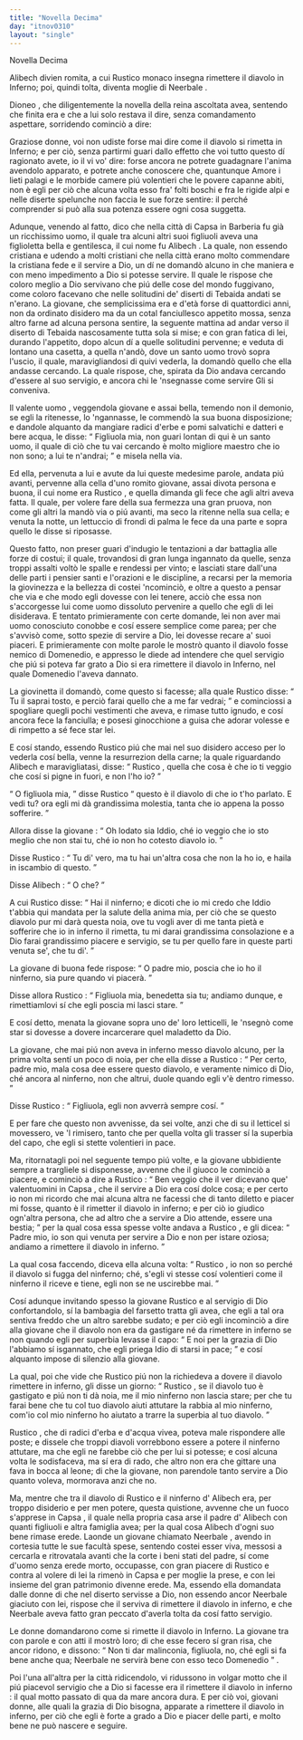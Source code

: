```yaml
---
title: "Novella Decima"
day: "itnov0310"
layout: "single"
---
```

<html>
 <head>
 </head>
 <body>
  <div id="nov0310" type="novella" who="dioneo">
   <head>
    Novella Decima
   </head>
   <argument>
    <p>
     <milestone id="p03100001"/>
     <name persref="alibech" type="person">
      Alibech
     </name>
     divien romita, a cui
     <name persref="rustico" type="person">
      Rustico
     </name>
     monaco insegna rimettere il diavolo in Inferno; poi, quindi tolta, diventa moglie di
     <name persref="neerbale" type="person">
      Neerbale
     </name>
     .
    </p>
   </argument>
   <div3 type="commentary" who="author">
    <p>
     <milestone id="p03100002"/>
     <name persref="dioneo" type="person">
      Dioneo
     </name>
     , che diligentemente la novella della
     <name persref="neifile" type="person">
      reina
     </name>
     ascoltata avea, sentendo che finita era e che a lui solo restava il dire, senza comandamento aspettare, sorridendo cominci&ograve; a dire:
    </p>
   </div3>
   <div3 type="commentary" who="dioneo">
    <p>
     <milestone id="p03100003"/>
     Graziose donne, voi non udiste forse mai dire come il diavolo si rimetta in Inferno; e per ci&ograve;, senza partirmi guari dallo effetto che voi tutto questo d&iacute; ragionato avete, io il vi vo' dire: forse ancora ne potrete guadagnare l'anima avendolo apparato, e potrete anche conoscere che, quantunque Amore i lieti palagi e le morbide camere pi&uacute; volentieri che le povere capanne abiti, non &egrave; egli per ci&ograve; che alcuna volta esso fra' folti boschi e fra le rigide alpi e nelle diserte spelunche non faccia le sue forze sentire: il perch&eacute; comprender si pu&ograve; alla sua potenza essere ogni cosa suggetta.
    </p>
   </div3>
   <p>
    <milestone id="p03100004"/>
    Adunque, venendo al fatto, dico che nella citt&agrave; di
    <name placeref="gafsa" type="place">
     Capsa
    </name>
    in
    <name placeref="barberia" type="place">
     Barberia
    </name>
    fu gi&agrave; un ricchissimo uomo, il quale tra alcuni altri suoi figliuoli aveva una figlioletta bella e gentilesca, il cui nome fu
    <name persref="alibech" type="person">
     Alibech
    </name>
    .
    <milestone id="p03100005"/>
    La quale, non essendo cristiana e udendo a molti cristiani che nella citt&agrave; erano molto commendare la cristiana fede e il servire a Dio, un d&iacute; ne domand&ograve; alcuno in che maniera e con meno impedimento a Dio si potesse servire. Il quale le rispose che coloro meglio a Dio servivano che pi&uacute; delle cose del mondo fuggivano, come coloro facevano che nelle solitudini de' diserti di
    <name placeref="tebaide" type="place">
     Tebaida
    </name>
    andati se n'erano.
    <milestone id="p03100006"/>
    La giovane, che semplicissima era e d'et&agrave; forse di quattordici anni, non da ordinato disidero ma da un cotal fanciullesco appetito mossa, senza altro farne ad alcuna persona sentire, la seguente mattina ad andar verso il diserto di
    <name placeref="tebaide" type="place">
     Tebaida
    </name>
    nascosamente tutta sola si mise; e con gran fatica di lei, durando l'appetito, dopo alcun d&iacute; a quelle solitudini pervenne; e veduta di lontano una casetta, a quella n'and&ograve;, dove un
    <name persref="uomo-0310" type="person">
     santo uomo
    </name>
    trov&ograve; sopra l'uscio, il quale, maravigliandosi di quivi vederla, la domand&ograve; quello che ella andasse cercando.
    <milestone id="p03100007"/>
    La quale rispose, che, spirata da Dio andava cercando d'essere al suo servigio, e ancora chi le 'nsegnasse come servire Gli si conveniva.
   </p>
   <p>
    <milestone id="p03100008"/>
    Il
    <name persref="uomo-0310" type="person">
     valente uomo
    </name>
    , veggendola giovane e assai bella, temendo non il demonio, se egli la ritenesse, lo 'ngannasse, le commend&ograve; la sua buona disposizione; e dandole alquanto da mangiare radici d'erbe e pomi salvatichi e datteri e bere acqua, le disse:
    <q direct="unspecified" who="uomo-0310">
     Figliuola mia, non guari lontan di qui &egrave; un santo uomo, il quale di ci&ograve; che tu vai cercando &egrave; molto migliore maestro che io non sono; a lui te n'andrai;
    </q>
    e misela nella via.
   </p>
   <p>
    <milestone id="p03100009"/>
    Ed ella, pervenuta a lui e avute da lui queste medesime parole, andata pi&uacute; avanti, pervenne alla cella d'uno romito giovane, assai divota persona e buona, il cui nome era
    <name persref="rustico" type="person">
     Rustico
    </name>
    , e quella dimanda gli fece che agli altri aveva fatta. Il quale, per volere fare della sua fermezza una gran pruova, non come gli altri la mand&ograve; via o pi&uacute; avanti, ma seco la ritenne nella sua cella; e venuta la notte, un lettuccio di frondi di palma le fece da una parte e sopra quello le disse si riposasse.
   </p>
   <p>
    <milestone id="p03100010"/>
    Questo fatto, non preser guari d'indugio le tentazioni a dar battaglia alle forze di costui; il quale, trovandosi di gran lunga ingannato da quelle, senza troppi assalti volt&ograve; le spalle e rendessi per vinto; e lasciati stare dall'una delle parti i pensier santi e l'orazioni e le discipline, a recarsi per la memoria la giovinezza e la bellezza di costei 'ncominci&ograve;, e oltre a questo a pensar che via e che modo egli dovesse con lei tenere, acci&ograve; che essa non s'accorgesse lui come uomo dissoluto pervenire a quello che egli di lei disiderava.
    <milestone id="p03100011"/>
    E tentato primieramente con certe domande, lei non aver mai uomo conosciuto conobbe e cos&iacute; essere semplice come parea; per che s'avvis&ograve; come, sotto spezie di servire a Dio, lei dovesse recare a' suoi piaceri. E primieramente con molte parole le mostr&ograve; quanto il diavolo fosse nemico di Domenedio, e appresso le diede ad intendere che quel servigio che pi&uacute; si poteva far grato a Dio si era rimettere il diavolo in Inferno, nel quale Domenedio l'aveva dannato.
   </p>
   <p>
    <milestone id="p03100012"/>
    La giovinetta il domand&ograve;, come questo si facesse; alla quale
    <name persref="rustico" type="person">
     Rustico
    </name>
    disse:
    <q direct="unspecified" who="rustico">
     Tu il saprai tosto, e perci&ograve; farai quello che a me far vedrai;
    </q>
    e cominciossi a spogliare quegli pochi vestimenti che aveva, e rimase tutto ignudo, e cos&iacute; ancora fece la fanciulla; e posesi ginocchione a guisa che adorar volesse e di rimpetto a s&eacute; fece star lei.
   </p>
   <p>
    <milestone id="p03100013"/>
    E cos&iacute; stando, essendo
    <name persref="rustico" type="person">
     Rustico
    </name>
    pi&uacute; che mai nel suo disidero acceso per lo vederla cos&iacute; bella, venne la resurrezion della carne; la quale riguardando
    <name persref="alibech" type="person">
     Alibech
    </name>
    e maravigliatasi, disse:
    <q direct="unspecified" who="alibech">
     <name persref="rustico" type="person">
      Rustico
     </name>
     , quella che cosa &egrave; che io ti veggio che cos&iacute; si pigne in fuori, e non l'ho io?
    </q>
   </p>
   <p>
    <milestone id="p03100014"/>
    <q direct="unspecified" who="rustico">
     O figliuola mia,
    </q>
    disse
    <name persref="rustico" type="person">
     Rustico
    </name>
    <q direct="unspecified">
     questo &egrave; il diavolo di che io t'ho parlato. E vedi tu? ora egli mi d&agrave; grandissima molestia, tanta che io appena la posso sofferire.
    </q>
   </p>
   <p>
    <milestone id="p03100015"/>
    Allora disse la
    <name persref="alibech" type="person">
     giovane
    </name>
    :
    <q direct="unspecified" who="alibech">
     Oh lodato sia Iddio, ch&eacute; io veggio che io sto meglio che non stai tu, ch&eacute; io non ho cotesto diavolo io.
    </q>
   </p>
   <p>
    <milestone id="p03100016"/>
    Disse
    <name persref="rustico" type="person">
     Rustico
    </name>
    :
    <q direct="unspecified" who="rustico">
     Tu di' vero, ma tu hai un'altra cosa che non la ho io, e haila in iscambio di questo.
    </q>
   </p>
   <p>
    <milestone id="p03100017"/>
    Disse
    <name persref="alibech" type="person">
     Alibech
    </name>
    :
    <q direct="unspecified" who="alibech">
     O che?
    </q>
   </p>
   <p>
    <milestone id="p03100018"/>
    A cui
    <name persref="rustico" type="person">
     Rustico
    </name>
    disse:
    <q direct="unspecified" who="rustico">
     Hai il ninferno; e dicoti che io mi credo che Iddio t'abbia qui mandata per la salute della anima mia, per ci&ograve; che se questo diavolo pur mi dar&agrave; questa noia, ove tu vogli aver di me tanta piet&agrave; e sofferire che io in inferno il rimetta, tu mi darai grandissima consolazione e a Dio farai grandissimo piacere e servigio, se tu per quello fare in queste parti venuta se', che tu di'.
    </q>
   </p>
   <p>
    <milestone id="p03100019"/>
    La giovane di buona fede rispose:
    <q direct="unspecified" who="alibech">
     O padre mio, poscia che io ho il ninferno, sia pure quando vi piacer&agrave;.
    </q>
   </p>
   <p>
    <milestone id="p03100020"/>
    Disse allora
    <name persref="rustico" type="person">
     Rustico
    </name>
    :
    <q direct="unspecified" who="rustico">
     Figliuola mia, benedetta sia tu; andiamo dunque, e rimettiamlovi s&iacute; che egli poscia mi lasci stare.
    </q>
   </p>
   <p>
    <milestone id="p03100021"/>
    E cos&iacute; detto, menata la giovane sopra uno de' loro letticelli, le 'nsegn&ograve; come star si dovesse a dovere incarcerare quel maladetto da Dio.
   </p>
   <p>
    <milestone id="p03100022"/>
    La giovane, che mai pi&uacute; non aveva in inferno messo diavolo alcuno, per la prima volta sent&iacute; un poco di noia, per che ella disse a
    <name persref="rustico" type="person">
     Rustico
    </name>
    :
    <q direct="unspecified" who="rustico">
     Per certo, padre mio, mala cosa dee essere questo diavolo, e veramente nimico di Dio, ch&eacute; ancora al ninferno, non che altrui, duole quando egli v'&egrave; dentro rimesso.
    </q>
   </p>
   <p>
    <milestone id="p03100023"/>
    Disse
    <name persref="rustico" type="person">
     Rustico
    </name>
    :
    <q direct="unspecified" who="rustico">
     Figliuola, egli non avverr&agrave; sempre cos&iacute;.
    </q>
   </p>
   <p>
    <milestone id="p03100024"/>
    E per fare che questo non avvenisse, da sei volte, anzi che di su il letticel si movessero, ve 'l rimisero, tanto che per quella volta gli trasser s&iacute; la superbia del capo, che egli si stette volentieri in pace.
   </p>
   <p>
    <milestone id="p03100025"/>
    Ma, ritornatagli poi nel seguente tempo pi&uacute; volte, e la giovane ubbidiente sempre a trargliele si disponesse, avvenne che il giuoco le cominci&ograve; a piacere, e cominci&ograve; a dire a
    <name persref="rustico" type="person">
     Rustico
    </name>
    :
    <q direct="unspecified" who="alibech">
     Ben veggio che il ver dicevano que' valentuomini in
     <name placeref="gafsa" type="place">
      Capsa
     </name>
     , che il servire a Dio era cos&iacute; dolce cosa; e per certo io non mi ricordo che mai alcuna altra ne facessi che di tanto diletto e piacer mi fosse, quanto &egrave; il rimetter il diavolo in inferno; e per ci&ograve; io giudico ogn'altra persona, che ad altro che a servire a Dio attende, essere una bestia;
    </q>
    <milestone id="p03100026"/>
    per la qual cosa essa spesse volte andava a
    <name persref="rustico" type="person">
     Rustico
    </name>
    , e gli dicea:
    <q direct="unspecified" who="alibech">
     Padre mio, io son qui venuta per servire a Dio e non per istare oziosa; andiamo a rimettere il diavolo in inferno.
    </q>
   </p>
   <p>
    <milestone id="p03100027"/>
    La qual cosa faccendo, diceva
    <name persref="alibech" type="person">
     ella
    </name>
    alcuna volta:
    <q direct="unspecified" who="alibech">
     <name persref="rustico" type="person">
      Rustico
     </name>
     , io non so perch&eacute; il diavolo si fugga del ninferno; ch&eacute;, s'egli vi stesse cos&iacute; volentieri come il ninferno il riceve e tiene, egli non se ne uscirebbe mai.
    </q>
   </p>
   <p>
    <milestone id="p03100028"/>
    Cos&iacute; adunque invitando spesso la giovane
    <name persref="rustico" type="person">
     Rustico
    </name>
    e al servigio di Dio confortandolo, s&iacute; la bambagia del farsetto tratta gli avea, che egli a tal ora sentiva freddo che un altro sarebbe sudato; e per ci&ograve; egli incominci&ograve; a dire alla giovane che il diavolo non era da gastigare n&eacute; da rimettere in inferno se non quando egli per superbia levasse il capo:
    <q direct="unspecified" who="rustico">
     E noi per la grazia di Dio l'abbiamo s&iacute; isgannato, che egli priega Idio di starsi in pace;
    </q>
    e cos&iacute; alquanto impose di silenzio alla giovane.
   </p>
   <p>
    <milestone id="p03100029"/>
    La qual, poi che vide che
    <name persref="rustico" type="person">
     Rustico
    </name>
    pi&uacute; non la richiedeva a dovere il diavolo rimettere in inferno, gli disse un giorno:
    <q direct="unspecified" who="alibech">
     <name persref="rustico" type="person">
      Rustico
     </name>
     , se il diavolo tuo &egrave; gastigato e pi&uacute; non ti d&agrave; noia, me il mio ninferno non lascia stare; per che tu farai bene che tu col tuo diavolo aiuti attutare la rabbia al mio ninferno, com'io col mio ninferno ho aiutato a trarre la superbia al tuo diavolo.
    </q>
   </p>
   <p>
    <milestone id="p03100030"/>
    <name persref="rustico" type="person">
     Rustico
    </name>
    , che di radici d'erba e d'acqua vivea, poteva male rispondere alle poste; e dissele che troppi diavoli vorrebbono essere a potere il ninferno attutare, ma che egli ne farebbe ci&ograve; che per lui si potesse; e cos&iacute; alcuna volta le sodisfaceva, ma s&iacute; era di rado, che altro non era che gittare una fava in bocca al leone; di che la giovane, non parendole tanto servire a Dio quanto voleva, mormorava anzi che no.
   </p>
   <p>
    <milestone id="p03100031"/>
    Ma, mentre che tra il diavolo di
    <name persref="rustico" type="person">
     Rustico
    </name>
    e il ninferno d'
    <name persref="alibech" type="person">
     Alibech
    </name>
    era, per troppo disiderio e per men potere, questa quistione, avvenne che un fuoco s'apprese in
    <name placeref="gafsa" type="place">
     Capsa
    </name>
    , il quale nella propria casa arse il padre d'
    <name persref="alibech" type="person">
     Alibech
    </name>
    con quanti figliuoli e altra famiglia avea; per la qual cosa
    <name persref="alibech" type="person">
     Alibech
    </name>
    d'ogni suo bene rimase erede.
    <milestone id="p03100032"/>
    Laonde un giovane chiamato
    <name persref="neerbale" type="person">
     Neerbale
    </name>
    , avendo in cortesia tutte le sue facult&agrave; spese, sentendo costei esser viva, messosi a cercarla e ritrovatala avanti che la corte i beni stati del padre, s&iacute; come d'uomo senza erede morto, occupasse, con gran piacere di
    <name persref="rustico" type="person">
     Rustico
    </name>
    e contra al volere di lei la rimen&ograve; in
    <name placeref="gafsa" type="place">
     Capsa
    </name>
    e per moglie la prese, e con lei insieme del gran patrimonio divenne erede.
    <milestone id="p03100033"/>
    Ma, essendo ella domandata dalle donne di che nel diserto servisse a Dio, non essendo ancor
    <name persref="neerbale" type="person">
     Neerbale
    </name>
    giaciuto con lei, rispose che il serviva di rimettere il diavolo in inferno, e che
    <name persref="neerbale" type="person">
     Neerbale
    </name>
    aveva fatto gran peccato d'averla tolta da cos&iacute; fatto servigio.
   </p>
   <p>
    <milestone id="p03100034"/>
    Le
    <name persref="donne-0310" type="person">
     donne
    </name>
    domandarono come si rimette il diavolo in Inferno. La giovane tra con parole e con atti il mostr&ograve; loro; di che esse fecero s&iacute; gran risa, che ancor ridono, e dissono:
    <q direct="unspecified" who="donne-0310">
     Non ti dar malinconia, figliuola, no, ch&eacute; egli si fa bene anche qua;
     <name persref="neerbale" type="person">
      Neerbale
     </name>
     ne servir&agrave; bene con esso teco Domenedio
    </q>
    .
   </p>
   <p>
    <milestone id="p03100035"/>
    Poi l'una all'altra per la citt&agrave; ridicendolo, vi ridussono in volgar motto che
    <seg type="proverb">
     il pi&uacute; piacevol servigio che a Dio si facesse era il rimettere il diavolo in inferno
    </seg>
    : il qual motto passato di qua da mare ancora dura. E per ci&ograve; voi, giovani donne, alle quali la grazia di Dio bisogna, apparate a rimettere il diavolo in inferno, per ci&ograve; che egli &egrave; forte a grado a Dio e piacer delle parti, e molto bene ne pu&ograve; nascere e seguire.
   </p>
  </div>
 </body>
</html>